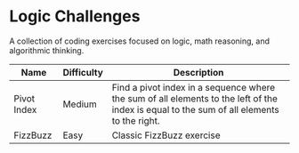 # Logic Challenges

A collection of coding exercises focused on logic, math reasoning, and algorithmic thinking.

| Name        | Difficulty | Description                                                                                                                               |
| ----------- | ---------- | ----------------------------------------------------------------------------------------------------------------------------------------- |
| Pivot Index | Medium     | Find a pivot index in a sequence where the sum of all elements to the left of the index is equal to the sum of all elements to the right. |
| FizzBuzz    | Easy       | Classic FizzBuzz exercise                                                                                                                 |
